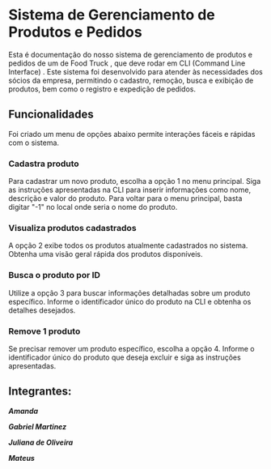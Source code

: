 # Sistema de Gerenciamento de Produtos e Pedidos
Esta é documentação do nosso sistema de gerenciamento de produtos e pedidos de um de Food Truck , que deve rodar em CLI (Command Line Interface) . 
Este sistema foi desenvolvido para atender às necessidades dos sócios da empresa, permitindo o cadastro, remoção, busca e exibição de produtos, bem como o registro e expedição de pedidos.

## Funcionalidades
Foi criado um menu de opções abaixo permite interações fáceis e rápidas com o sistema.

### Cadastra produto
Para cadastrar um novo produto, escolha a opção 1 no menu principal. Siga as instruções apresentadas na CLI para inserir informações como nome, descrição e valor do produto.
Para voltar para o menu principal, basta digitar "-1" no local onde seria o nome do produto.

### Visualiza produtos cadastrados
A opção 2 exibe todos os produtos atualmente cadastrados no sistema. Obtenha uma visão geral rápida dos produtos disponíveis.

### Busca o produto por ID
Utilize a opção 3 para buscar informações detalhadas sobre um produto específico. Informe o identificador único do produto na CLI e obtenha os detalhes desejados.

### Remove 1 produto
Se precisar remover um produto específico, escolha a opção 4. Informe o identificador único do produto que deseja excluir e siga as instruções apresentadas.

### 

## Integrantes:
***Amanda***

***Gabriel Martinez***

***Juliana de Oliveira***

***Mateus***

